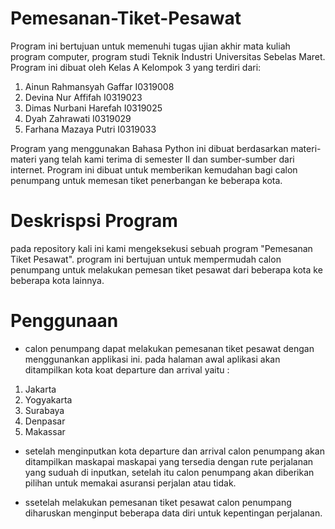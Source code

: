 # Pemesanan-Tiket-Pesawat
Program ini bertujuan untuk memenuhi tugas ujian akhir mata kuliah program computer, program studi Teknik Industri Universitas Sebelas Maret. Program ini dibuat oleh Kelas A Kelompok 3 yang terdiri dari:
  1.	Ainun Rahmansyah Gaffar	I0319008
  2.	Devina Nur Affifah		  I0319023
  3.	Dimas Nurbani Harefah	  I0319025
  4.	Dyah Zahrawati		      I0319029
  5.	Farhana Mazaya Putri		I0319033
  
Program yang menggunakan Bahasa Python ini dibuat berdasarkan materi-materi yang telah kami terima di semester II dan sumber-sumber dari internet. Program ini dibuat untuk memberikan kemudahan bagi calon penumpang untuk memesan tiket penerbangan ke beberapa kota.

# Deskrispsi Program
pada repository kali ini kami mengeksekusi sebuah program "Pemesanan Tiket Pesawat". program ini bertujuan untuk mempermudah calon penumpang untuk melakukan pemesan tiket pesawat dari beberapa kota ke beberapa kota lainnya.


# Penggunaan
* calon penumpang dapat melakukan pemesanan tiket pesawat dengan menggunankan applikasi ini. pada halaman awal aplikasi akan ditampilkan kota koat departure dan arrival yaitu :
1. Jakarta
2. Yogyakarta
3. Surabaya
4. Denpasar
5. Makassar

* setelah menginputkan kota departure dan arrival calon penumpang akan ditampilkan maskapai maskapai yang tersedia dengan rute perjalanan yang suduah di inputkan, setelah itu calon penumpang akan diberikan pilihan untuk memakai asuransi perjalan atau tidak.

* ssetelah melakukan pemesanan tiket pesawat calon penumpang diharuskan menginput beberapa data diri untuk kepentingan perjalanan.
